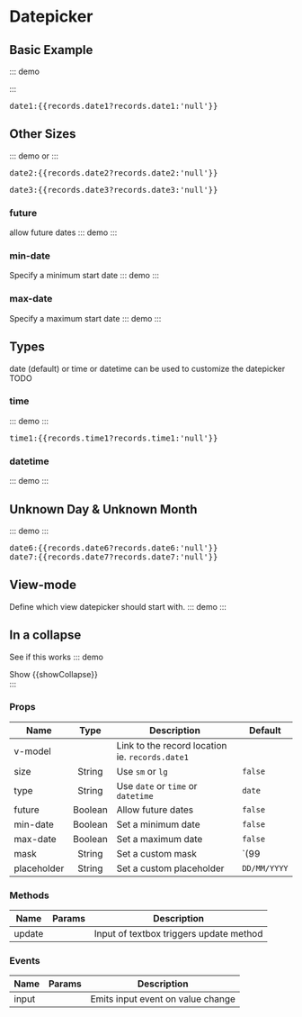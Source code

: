 # Datepicker
## Basic Example

::: demo
<div class="was-validated">
      <form-group>
            <datepicker v-model="records.date1" />
      </form-group>
</div>
:::
<pre class="text-white">date1:{{records.date1?records.date1:'null'}}</pre>

## Other Sizes

::: demo
<datepicker size="sm" v-model="records.date2"/>
or
<datepicker size="lg" v-model="records.date3"/>
:::
<pre class="text-white">date2:{{records.date2?records.date2:'null'}}</pre>
<pre class="text-white">date3:{{records.date3?records.date3:'null'}}</pre>

### future
allow future dates
::: demo
<datepicker future v-model="records.date4"/>
:::

### min-date
Specify a minimum start date
::: demo
<datepicker min-date="2019-05-01" v-model="records.date5"/>
:::

### max-date
Specify a maximum start date
::: demo
<datepicker max-date="2019-05-01" v-model="records.date5"/>
:::

## Types
date (default) or time or datetime can be used to customize the datepicker
TODO

### time

::: demo
<datepicker type="time" v-model="records.time1"/>
:::
<pre class="text-white">time1:{{records.time1?records.time1:'null'}}</pre>

### datetime

::: demo
<datepicker type="datetime" v-model="records.datetime1"/>
:::
## Unknown Day & Unknown Month
::: demo
<datepicker v-model="records.date6"/>
<datepicker v-model="records.date7"/>
:::
<pre class="text-white">
date6:{{records.date6?records.date6:'null'}}
date7:{{records.date7?records.date7:'null'}}
</pre>

## View-mode
Define which view datepicker should start with.
::: demo
<datepicker view-mode="decades" v-model="records.date8"/>
:::

## In a collapse
See if this works
::: demo
<div>
<btn @click.native="showCollapse=!showCollapse">Show</btn>
<collapse :show="showCollapse">
      <datepicker v-model="records.date8"/>
</collapse>
{{showCollapse}}
</div>
:::

### Props
Name        | Type   | Description | Default
----        | :----: | ----------- | -----
v-model     |        | Link to the record location ie. `records.date1` | 
size        | String | Use `sm` or `lg`                                | `false`
type        | String | Use `date` or `time` or `datetime`              | `date`
future      | Boolean| Allow future dates                              | `false`
min-date    | Boolean| Set a minimum date                              | `false`
max-date    | Boolean| Set a maximum date                              | `false`
mask        | String | Set a custom mask                               | `(99|--)/(99|--)/9999`
placeholder | String | Set a custom placeholder                        | `DD/MM/YYYY`

### Methods
Name             | Params | Description
---------------- | -------| -------------------
update           |        | Input of textbox triggers update method

### Events
Name             | Params | Description
---------------- | -------| -------------------
input            |        | Emits input event on value change 

<script>
export default {
	data () {
      	return {
                  showCollapse:false,
      		records:{
      			date1:'1978-10-02',
      			date2:null,
      			date3:null,
      			date4:null,
                        date5:null,
                        date6:'2010-02-00',
                        date7:'2010-00-00',
      			date8:null,
      			time1:'01:02',
      			datetime1:null,
      		},
      	}
  	},
}
</script>
